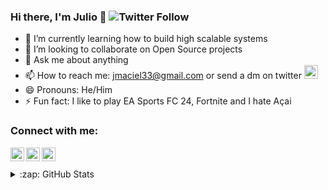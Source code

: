 ### Hi there, I'm Julio 👋  ![Twitter Follow](https://img.shields.io/twitter/follow/jcemaciel?style=social)


- 🌱 I’m currently learning how to build high scalable systems
- 👯 I’m looking to collaborate on Open Source projects
- 💬 Ask me about anything
- 📫 How to reach me: jmaciel33@gmail.com or send a dm on twitter [<img alt="Twitter" width="22px" src="https://cdn.jsdelivr.net/npm/simple-icons@v3/icons/twitter.svg" />][twitter]
- 😄 Pronouns: He/Him
- ⚡ Fun fact: I like to play EA Sports FC 24, Fortnite and I hate Açai
<!-- - 🤔 I’m looking for help with -->

### Connect with me:


[<img align="left" alt="Twitter" width="22px" src="https://cdn.jsdelivr.net/npm/simple-icons@v3/icons/twitter.svg" />][twitter]
[<img align="left" alt="LinkedIn" width="22px" src="https://cdn.jsdelivr.net/npm/simple-icons@v3/icons/linkedin.svg" />][linkedin]
[<img align="left" alt="Instagram" width="22px" src="https://cdn.jsdelivr.net/npm/simple-icons@v3/icons/instagram.svg" />][instagram]


<br/>
<br/>

<details>
  <summary>:zap: GitHub Stats</summary>
  
[![jmaciel33's github stats](https://github-readme-stats.jmaciel33.vercel.app/api?username=jmaciel33&count_private=true&show_icons=true&theme=dracula)](https://github.com/jmaciel33/github-readme-stats)
<br/>
[![Top Langs](https://github-readme-stats.vercel.app/api/top-langs/?username=jmaciel33&layout=compact)](https://github.com/anuraghazra/github-readme-stats)

</details>

[twitter]: https://twitter.com/jcemaciel
[instagram]: https://www.instagram.com/jcemaciel/
[linkedin]: https://www.linkedin.com/in/juliocesarmaciel/

